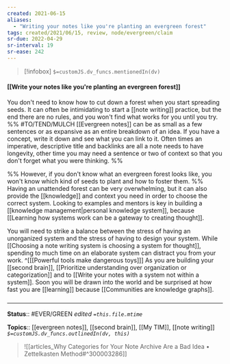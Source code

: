 ```yaml
---
created: 2021-06-15
aliases:
  - "Writing your notes like you're planting an evergreen forest"
tags: created/2021/06/15, review, node/evergreen/claim
sr-due: 2022-04-29
sr-interval: 19
sr-ease: 242
---
```

> [!infobox]
`$=customJS.dv_funcs.mentionedIn(dv)`

#### [[Write your notes like you're planting an evergreen forest]] 

You don't need to know how to cut down a forest when you start spreading seeds.
It can often be intimidating to start a [[note writing]] practice,
but the end there are no rules, and you won't find what works for you until you try.
%% #TO/TEND/MULCH 
[[Evergreen notes]] can be as small as a few sentences or as expansive as an entire breakdown of an idea.
If you have a concept, write it down and see what you can link to it.
Often times an imperative, descriptive title and backlinks are all a note needs to have longevity, other time you may need a sentence or two of context so that you don't forget what you were thinking.
%%

%%
However, if you don't know what an evergreen forest looks like, 
you won't know which kind of seeds to plant and how to foster them.
%%
Having an unattended forest can be very overwhelming,
but it can also provide the [[knowledge]] and context you need in order to choose the correct system.
Looking to examples and mentors is key in building a [[knowledge management|personal knowledge system]],
because [[Learning how systems work can be a gateway to creating thought]].

You will need to strike a balance between the stress of having an unorganized system 
and the stress of having to design your system.
While [[Choosing a note writing system is choosing a system for thought]],
spending to much time on an elaborate system can distract you from your work.
^[[[Powerful tools make dangerous toys]]]
As you are building your [[second brain]],
[[Prioritize understanding over organization or categorization]]
and to 
[[Write your notes with a system not within a system]].
Soon you will be drawn into the world and be surprised at how fast you are [[learning]]
because [[Communities are knowledge graphs]].


### <hr class="footnote"/>

**Status**:: #EVER/GREEN
*edited `=this.file.mtime`*

**Topics**:: [[evergreen notes]], [[second brain]], [[My TIM]], [[note writing]]
*`$=customJS.dv_funcs.outlinedIn(dv, this)`*


> ![[articles_Why Categories for Your Note Archive Are a Bad Idea • Zettelkasten Method#^300003286]]
